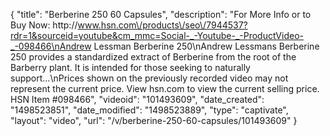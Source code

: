 {
    "title": "Berberine 250  60 Capsules",
    "description": "For More Info or to Buy Now: http:\/\/www.hsn.com\/products\/seo\/7944537?rdr=1&sourceid=youtube&cm_mmc=Social-_-Youtube-_-ProductVideo-_-098466\nAndrew Lessman Berberine 250\nAndrew Lessmans Berberine 250 provides a standardized extract of Berberine from the root of the Barberry plant. It is intended for those seeking to naturally support...\nPrices shown on the previously recorded video may not represent the current price.  View hsn.com to view the current selling price. HSN Item #098466",
    "videoid": "101493609",
    "date_created": "1498523851",
    "date_modified": "1498523889",
    "type": "captivate",
    "layout": "video",
    "url": "\/v\/berberine-250-60-capsules\/101493609"
}